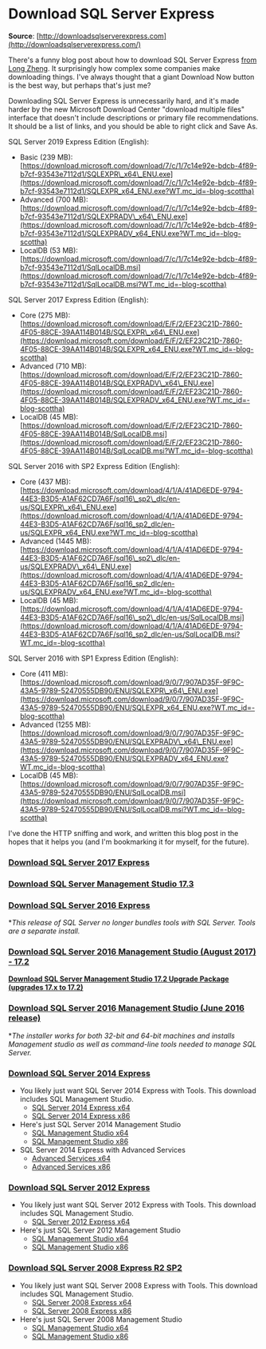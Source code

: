 # Download SQL Server Express

**Source**: [http://downloadsqlserverexpress.com](http://downloadsqlserverexpress.com/) 

There's a funny blog post about how to download SQL Server Express [from Long Zheng](http://www.istartedsomething.com/20140616/the-12-step-process-to-download-microsoft-sql-server-express-2014/). It surprisingly how complex some companies make downloading things. I've always thought that a giant Download Now button is the best way, but perhaps that's just me?

Downloading SQL Server Express is unnecessarily hard, and it's made harder by the new Microsoft Download Center "download multiple files" interface that doesn't include descriptions or primary file recommendations. It should be a list of links, and you should be able to right click and Save As.

SQL Server 2019 Express Edition (English):

- Basic (239 MB): [https://download.microsoft.com/download/7/c/1/7c14e92e-bdcb-4f89-b7cf-93543e7112d1/SQLEXPR\_x64\_ENU.exe](https://download.microsoft.com/download/7/c/1/7c14e92e-bdcb-4f89-b7cf-93543e7112d1/SQLEXPR_x64_ENU.exe?WT.mc_id=-blog-scottha)
- Advanced (700 MB): [https://download.microsoft.com/download/7/c/1/7c14e92e-bdcb-4f89-b7cf-93543e7112d1/SQLEXPRADV\_x64\_ENU.exe](https://download.microsoft.com/download/7/c/1/7c14e92e-bdcb-4f89-b7cf-93543e7112d1/SQLEXPRADV_x64_ENU.exe?WT.mc_id=-blog-scottha)
- LocalDB (53 MB): [https://download.microsoft.com/download/7/c/1/7c14e92e-bdcb-4f89-b7cf-93543e7112d1/SqlLocalDB.msi](https://download.microsoft.com/download/7/c/1/7c14e92e-bdcb-4f89-b7cf-93543e7112d1/SqlLocalDB.msi?WT.mc_id=-blog-scottha)

SQL Server 2017 Express Edition (English):

- Core (275 MB): [https://download.microsoft.com/download/E/F/2/EF23C21D-7860-4F05-88CE-39AA114B014B/SQLEXPR\_x64\_ENU.exe](https://download.microsoft.com/download/E/F/2/EF23C21D-7860-4F05-88CE-39AA114B014B/SQLEXPR_x64_ENU.exe?WT.mc_id=-blog-scottha)
- Advanced (710 MB): [https://download.microsoft.com/download/E/F/2/EF23C21D-7860-4F05-88CE-39AA114B014B/SQLEXPRADV\_x64\_ENU.exe](https://download.microsoft.com/download/E/F/2/EF23C21D-7860-4F05-88CE-39AA114B014B/SQLEXPRADV_x64_ENU.exe?WT.mc_id=-blog-scottha)
- LocalDB (45 MB): [https://download.microsoft.com/download/E/F/2/EF23C21D-7860-4F05-88CE-39AA114B014B/SqlLocalDB.msi](https://download.microsoft.com/download/E/F/2/EF23C21D-7860-4F05-88CE-39AA114B014B/SqlLocalDB.msi?WT.mc_id=-blog-scottha)

SQL Server 2016 with SP2 Express Edition (English):

- Core (437 MB): [https://download.microsoft.com/download/4/1/A/41AD6EDE-9794-44E3-B3D5-A1AF62CD7A6F/sql16\_sp2\_dlc/en-us/SQLEXPR\_x64\_ENU.exe](https://download.microsoft.com/download/4/1/A/41AD6EDE-9794-44E3-B3D5-A1AF62CD7A6F/sql16_sp2_dlc/en-us/SQLEXPR_x64_ENU.exe?WT.mc_id=-blog-scottha)
- Advanced (1445 MB): [https://download.microsoft.com/download/4/1/A/41AD6EDE-9794-44E3-B3D5-A1AF62CD7A6F/sql16\_sp2\_dlc/en-us/SQLEXPRADV\_x64\_ENU.exe](https://download.microsoft.com/download/4/1/A/41AD6EDE-9794-44E3-B3D5-A1AF62CD7A6F/sql16_sp2_dlc/en-us/SQLEXPRADV_x64_ENU.exe?WT.mc_id=-blog-scottha)
- LocalDB (45 MB): [https://download.microsoft.com/download/4/1/A/41AD6EDE-9794-44E3-B3D5-A1AF62CD7A6F/sql16\_sp2\_dlc/en-us/SqlLocalDB.msi](https://download.microsoft.com/download/4/1/A/41AD6EDE-9794-44E3-B3D5-A1AF62CD7A6F/sql16_sp2_dlc/en-us/SqlLocalDB.msi?WT.mc_id=-blog-scottha)

SQL Server 2016 with SP1 Express Edition (English):

- Core (411 MB): [https://download.microsoft.com/download/9/0/7/907AD35F-9F9C-43A5-9789-52470555DB90/ENU/SQLEXPR\_x64\_ENU.exe](https://download.microsoft.com/download/9/0/7/907AD35F-9F9C-43A5-9789-52470555DB90/ENU/SQLEXPR_x64_ENU.exe?WT.mc_id=-blog-scottha)
- Advanced (1255 MB): [https://download.microsoft.com/download/9/0/7/907AD35F-9F9C-43A5-9789-52470555DB90/ENU/SQLEXPRADV\_x64\_ENU.exe](https://download.microsoft.com/download/9/0/7/907AD35F-9F9C-43A5-9789-52470555DB90/ENU/SQLEXPRADV_x64_ENU.exe?WT.mc_id=-blog-scottha)
- LocalDB (45 MB): [https://download.microsoft.com/download/9/0/7/907AD35F-9F9C-43A5-9789-52470555DB90/ENU/SqlLocalDB.msi](https://download.microsoft.com/download/9/0/7/907AD35F-9F9C-43A5-9789-52470555DB90/ENU/SqlLocalDB.msi?WT.mc_id=-blog-scottha)

I've done the HTTP sniffing and work, and written this blog post in the hopes that it helps you (and I'm bookmarking it for myself, for the future).

### [Download SQL Server 2017 Express](https://go.microsoft.com/fwlink/?linkid=853017&WT.mc_id=-blog-scottha)

### [Download SQL Server Management Studio 17.3](https://docs.microsoft.com/en-us/sql/ssms/download-sql-server-management-studio-ssms?WT.mc_id=-blog-scottha)

### [Download SQL Server 2016 Express](https://go.microsoft.com/fwlink/?LinkID=799012&WT.mc_id=-blog-scottha)

**This release of SQL Server no longer bundles tools with SQL Server. Tools are a separate install.*

### [Download SQL Server 2016 Management Studio (August 2017) - 17.2](https://go.microsoft.com/fwlink/?linkid=854085&WT.mc_id=-blog-scottha) 

**[Download SQL Server Management Studio 17.2 Upgrade Package (upgrades 17.x to 17.2)](https://go.microsoft.com/fwlink/?linkid=854087&WT.mc_id=-blog-scottha)**

### [Download SQL Server 2016 Management Studio (June 2016 release)](http://go.microsoft.com/fwlink/?LinkID=799832&WT.mc_id=-blog-scottha)

**The installer works for both 32-bit and 64-bit machines and installs Management studio as well as command-line tools needed to manage SQL Server.*

### [Download SQL Server 2014 Express](http://www.microsoft.com/en-us/download/details.aspx?id=42299&WT.mc_id=-blog-scottha)

- You likely just want SQL Server 2014 Express with Tools. This download includes SQL Management Studio.
    - [SQL Server 2014 Express x64](http://download.microsoft.com/download/E/A/E/EAE6F7FC-767A-4038-A954-49B8B05D04EB/ExpressAndTools%2064BIT/SQLEXPRWT_x64_ENU.exe?WT.mc_id=-blog-scottha)
    - [SQL Server 2014 Express x86](http://download.microsoft.com/download/E/A/E/EAE6F7FC-767A-4038-A954-49B8B05D04EB/ExpressAndTools%2032BIT/SQLEXPRWT_x86_ENU.exe?WT.mc_id=-blog-scottha)
- Here's just SQL Server 2014 Management Studio
    - [SQL Management Studio x64](http://download.microsoft.com/download/E/A/E/EAE6F7FC-767A-4038-A954-49B8B05D04EB/MgmtStudio%2064BIT/SQLManagementStudio_x64_ENU.exe?WT.mc_id=-blog-scottha)
    - [SQL Management Studio x86](http://download.microsoft.com/download/E/A/E/EAE6F7FC-767A-4038-A954-49B8B05D04EB/MgmtStudio%2032BIT/SQLManagementStudio_x86_ENU.exe?WT.mc_id=-blog-scottha)
- SQL Server 2014 Express with Advanced Services
    - [Advanced Services x64](http://download.microsoft.com/download/E/A/E/EAE6F7FC-767A-4038-A954-49B8B05D04EB/ExpressAdv%2064BIT/SQLEXPRADV_x64_ENU.exe?WT.mc_id=-blog-scottha)
    - [Advanced Services x86](http://download.microsoft.com/download/E/A/E/EAE6F7FC-767A-4038-A954-49B8B05D04EB/ExpressAdv%2032BIT/SQLEXPRADV_x86_ENU.exe?WT.mc_id=-blog-scottha)

### [Download SQL Server 2012 Express](http://www.microsoft.com/en-us/download/details.aspx?id=29062&WT.mc_id=-blog-scottha)

- You likely just want SQL Server 2012 Express with Tools. This download includes SQL Management Studio.
    - [SQL Server 2012 Express x64](http://download.microsoft.com/download/8/D/D/8DD7BDBA-CEF7-4D8E-8C16-D9F69527F909/ENU/x64/SQLEXPRWT_x64_ENU.exe?WT.mc_id=-blog-scottha)
- Here's just SQL Server 2012 Management Studio
    - [SQL Management Studio x64](http://download.microsoft.com/download/8/D/D/8DD7BDBA-CEF7-4D8E-8C16-D9F69527F909/ENU/x64/SQLManagementStudio_x64_ENU.exe?WT.mc_id=-blog-scottha)
    - [SQL Management Studio x86](http://download.microsoft.com/download/8/D/D/8DD7BDBA-CEF7-4D8E-8C16-D9F69527F909/ENU/x86/SQLManagementStudio_x86_ENU.exe?WT.mc_id=-blog-scottha)
      

### [Download SQL Server 2008 Express R2 SP2](http://www.microsoft.com/en-us/download/details.aspx?id=30438&WT.mc_id=-blog-scottha)

- You likely just want SQL Server 2008 Express with Tools. This download includes SQL Management Studio.
    - [SQL Server 2008 Express x64](http://download.microsoft.com/download/0/4/B/04BE03CD-EAF3-4797-9D8D-2E08E316C998/SQLEXPRWT_x64_ENU.exe?WT.mc_id=-blog-scottha)
    - [SQL Server 2008 Express x86](http://download.microsoft.com/download/0/4/B/04BE03CD-EAF3-4797-9D8D-2E08E316C998/SQLEXPRWT_x86_ENU.exe?WT.mc_id=-blog-scottha)
- Here's just SQL Server 2008 Management Studio
    - [SQL Management Studio x64](http://download.microsoft.com/download/0/4/B/04BE03CD-EAF3-4797-9D8D-2E08E316C998/SQLManagementStudio_x64_ENU.exe?WT.mc_id=-blog-scottha)
    - [SQL Management Studio x86](http://download.microsoft.com/download/0/4/B/04BE03CD-EAF3-4797-9D8D-2E08E316C998/SQLManagementStudio_x86_ENU.exe?WT.mc_id=-blog-scottha)



